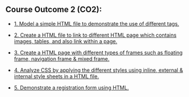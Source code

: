 ## Course Outcome 2 (CO2):

- [1. Model a simple HTML file to demonstrate the use of different tags.](https://github.com/j3rry01v/MCA/tree/main/Semester-01/Web-Programming-Lab/Course-Outcome-1-(CO1)/01-Simple-HTML)


- [2. Create a HTML file to link to different HTML page which contains images, tables,
and also link within a page.](https://github.com/j3rry01v/MCA/tree/main/Semester-01/Web-Programming-Lab/Course-Outcome-1-(CO1)/02-Link-Different-HTML-pages%20)


- [3. Create a HTML page with different types of frames such as floating frame,
navigation frame & mixed frame.](https://github.com/j3rry01v/MCA/tree/main/Semester-01/Web-Programming-Lab/Course-Outcome-1-(CO1)/03-HTML-Page-Frames)


- [4. Analyze CSS by applying the different styles using inline, external & internal
style sheets in a HTML file.](https://github.com/j3rry01v/MCA/tree/main/Semester-01/Web-Programming-Lab/Course-Outcome-1-(CO1)/04-CSS-Styles)


- [5. Demonstrate a registration form using HTML.](https://github.com/j3rry01v/MCA/tree/main/Semester-01/Web-Programming-Lab/Course-Outcome-1-(CO1)/05-Registration-Form-HTML)
